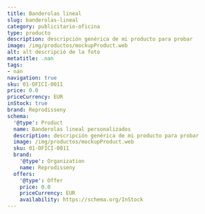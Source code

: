 ```yaml
---
title: Banderolas lineal
slug: banderolas-lineal
category: publicitario-oficina
type: producto
description: descripción genérica de mi producto para probar
image: /img/productos/mockupProduct.web
alt: alt descripció de la foto
metatitle: .nan
tags:
- nan
navigation: true
sku: 01-OFICI-0011
price: 0.0
priceCurrency: EUR
inStock: true
brand: Reprodisseny
schema:
  '@type': Product
  name: Banderolas lineal personalizados
  description: descripción genérica de mi producto para probar
  image: /img/productos/mockupProduct.web
  sku: 01-OFICI-0011
  brand:
    '@type': Organization
    name: Reprodisseny
  offers:
    '@type': Offer
    price: 0.0
    priceCurrency: EUR
    availability: https://schema.org/InStock
---
```


